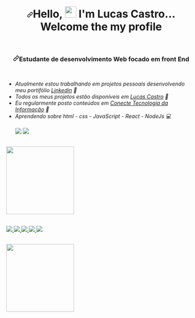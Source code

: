 
<h1 align="center"><a id="user-content-hi-dear--im-Lucas-Castro" class="anchor" aria-hidden="true" href="#hi-dear--im-mayk-brito"><svg class="octicon octicon-link" viewBox="0 0 16 16" version="1.1" width="16" height="16" aria-hidden="true"><path fill-rule="evenodd" d="M7.775 3.275a.75.75 0 001.06 1.06l1.25-1.25a2 2 0 112.83 2.83l-2.5 2.5a2 2 0 01-2.83 0 .75.75 0 00-1.06 1.06 3.5 3.5 0 004.95 0l2.5-2.5a3.5 3.5 0 00-4.95-4.95l-1.25 1.25zm-4.69 9.64a2 2 0 010-2.83l2.5-2.5a2 2 0 012.83 0 .75.75 0 001.06-1.06 3.5 3.5 0 00-4.95 0l-2.5 2.5a3.5 3.5 0 004.95 4.95l1.25-1.25a.75.75 0 00-1.06-1.06l-1.25 1.25a2 2 0 01-2.83 0z"></path></svg></a>Hello, <a target="_blank" rel="noopener noreferrer" href="https://raw.githubusercontent.com/LucasCastrolc/LucasCastrolc/master/hi.gif"><img src="https://raw.githubusercontent.com/kaueMarques/kaueMarques/master/hi.gif" width="30px" style="max-width: 100%; "></a> I'm Lucas Castro... Welcome  the my profile  </h1>   


   
  <!-- --> 
  <br/>
  
  <h3 align="center"><a id="user-content-hi-dear--im-Lucas-Castro" class="anchor" aria-hidden="true" href="#hi-dear--im-mayk-brito"><svg class="octicon octicon-link" viewBox="0 0 16 16" version="1.1" width="16" height="16" aria-hidden="true"><path fill-rule="evenodd" d="M7.775 3.275a.75.75 0 001.06 1.06l1.25-1.25a2 2 0 112.83 2.83l-2.5 2.5a2 2 0 01-2.83 0 .75.75 0 00-1.06 1.06 3.5 3.5 0 004.95 0l2.5-2.5a3.5 3.5 0 00-4.95-4.95l-1.25 1.25zm-4.69 9.64a2 2 0 010-2.83l2.5-2.5a2 2 0 012.83 0 .75.75 0 001.06-1.06 3.5 3.5 0 00-4.95 0l-2.5 2.5a3.5 3.5 0 004.95 4.95l1.25-1.25a.75.75 0 00-1.06-1.06l-1.25 1.25a2 2 0 01-2.83 0z"></path></svg></a>Estudante <a target="_blank" rel="noopener noreferrer"  width="30px" style="max-width: 100%;"></a>de desenvolvimento Web focado em front End  </h3>
  <br/>
      

- *Atualmente estou trabalhando em projetos pessoais desenvolvendo meu portifólio  [Linkedin](linkedin.com/in/allyson-lucas/) 🎱*
- *Todos os meus projetos estão disponíveis em [Lucas Castro](https://github.com/LucasCastrolc?tab=repositories) 💼*
- *Eu regularmente posto conteúdos em [Conecte Tecnologia da Informação](instagram.com/conectetecnologiadainformacao/) 🔔*
- *Aprendendo sobre html - css - JavaScript - React - NodeJs 💻* 
<br/><br/>![](https://img.shields.io/badge/WhatsApp-532988592037?style=for-the-badge&logo=whatsapp&logoColor=white) ![](https://img.shields.io/badge/LinkedIn-0077B5?style=for-the-badge&logo=linkedin&logoColor=white)    

##

<div>
  <a href="https://github.com/LucasCastrolc">
    <img height="180em" src="https://github-readme-stats.vercel.app/api?username=LucasCastrolc&show_icons=true&themedark&include_all_commits=true&count_private=true" style="max-width: 100%;"/>
    


  
    
   <br/> ![](https://img.shields.io/badge/HTML5-E34F26?style=for-the-badge&logo=html5&logoColor=white) ![](https://img.shields.io/badge/CSS3-1572B6?style=for-the-badge&logo=css3&logoColor=white) ![](https://img.shields.io/badge/JavaScript-F7DF1E?style=for-the-badge&logo=javascript&logoColor=black) ![](https://img.shields.io/badge/React-20232A?style=for-the-badge&logo=react&logoColor=61DAFB) ![](https://img.shields.io/badge/Node.js-43853D?style=for-the-badge&logo=node.js&logoColor=white) 
    
          
   ##
    
  </div>
  
 <img height="180em" src="https://github-readme-stats.vercel.app/api/top-langs/?username=LucasCastrolc&layout=compact&langs_count=16&theme=themedark"/> 

<!--

maykbrito" data-canonical-src="https://github-readme-stats.vercel.app/api?username=maykbrito&amp;show_icons=true" style="max-width: 100%;">


    
  [![Top Langs](https://github-readme-stats.vercel.app/api/top-langs/?username=anuraghazra&layout=compact)](https://github.com/LucasCastrolc/github-readme-stats)


   
   


- 🔭 I’m currently working on ...
- 🌱 I’m currently learning html, css, JavaScrip, React, NodeJs ...
- 👯 I’m looking to collaborate on ...
- 🤔 I’m looking for help with ...
- 💬 Ask me about ...
- 📫 How to reach me: ...
- 😄 Pronouns: ...
- ⚡ Fun fact: ...
-->
